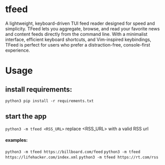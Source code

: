 # tfeed
A lightweight, keyboard-driven TUI feed reader designed for speed and simplicity.
TFeed lets you aggregate, browse, and read your favorite news and content feeds directly from
the command line. With a minimalist interface, efficient keyboard shortcuts, and Vim-inspired
keybindings, TFeed is perfect for users who prefer a distraction-free, console-first
experience.

# Usage

## install requirements:
```python3 pip install -r requirements.txt```
## start the app
```python3 -m tfeed <RSS_URL>``` replace <RSS_URL> with a valid RSS url
#### examples:
```python3 -m tfeed https://billboard.com/feed```
```python3 -m tfeed https://lifehacker.com/index.xml```
```python3 -m tfeed https://rt.com/rss```

